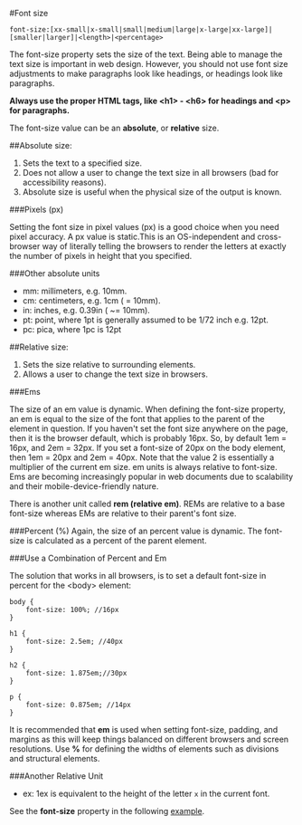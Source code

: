 
#Font size
~~~
font-size:[xx-small|x-small|small|medium|large|x-large|xx-large]|[smaller|larger]|<length>|<percentage>
~~~

The font-size property sets the size of the text. Being able to manage the text size is important in web design. However,
you should not use font size adjustments to make paragraphs look like headings, or headings look like paragraphs.

**Always use the proper HTML tags, like &lt;h1&gt; - &lt;h6&gt; for headings and &lt;p&gt; for paragraphs.**

The font-size value can be an **absolute**, or **relative** size.

##Absolute size:

1. Sets the text to a specified size.
2. Does not allow a user to change the text size in all browsers (bad for accessibility reasons).
3. Absolute size is useful when the physical size of the output is known.

###Pixels (px)

Setting the font size in pixel values (px) is a good choice when you need pixel accuracy. A px value is static.This is an OS-independent and cross-browser
way of literally telling the browsers to render the letters at exactly the number of pixels in height that you specified.

###Other absolute units

- mm: millimeters, e.g. 10mm.
- cm: centimeters, e.g. 1cm ( = 10mm).
- in: inches, e.g. 0.39in ( ~= 10mm).
- pt: point, where 1pt is generally assumed to be 1/72 inch e.g. 12pt.
- pc: pica, where 1pc is 12pt

##Relative size:

1. Sets the size relative to surrounding elements.
2. Allows a user to change the text size in browsers.


###Ems

The size of an em value is dynamic. When defining the font-size property, an em is equal
to the size of the font that applies to the parent of the element in question. If you haven't set the font size anywhere on the page,
then it is the browser default, which is probably 16px. So, by default 1em = 16px, and 2em = 32px. If you set a font-size of 20px on the body element,
then 1em = 20px and 2em = 40px. Note that the value 2 is essentially a multiplier of the current em size.
em units is always relative to font-size. Ems are becoming increasingly popular in web documents due to scalability and their mobile-device-friendly nature.

There is another unit called **rem (relative em)**. REMs are relative to a base font-size whereas EMs are relative to their parent's font size.

###Percent (%)
Again, the size of an percent value is dynamic. The font-size is calculated as a percent of the parent element.


###Use a Combination of Percent and Em

The solution that works in all browsers, is to set a default font-size in percent for the &lt;body&gt; element:
~~~
body {
    font-size: 100%; //16px
}

h1 {
    font-size: 2.5em; //40px
}

h2 {
    font-size: 1.875em;//30px
}

p {
    font-size: 0.875em; //14px
}
~~~

It is recommended that  **em** is used when setting font-size, padding, and margins as this will keep things balanced on different browsers and screen resolutions.
Use **%** for defining the widths of elements such as divisions and structural elements.


###Another Relative Unit

- ex: 1ex is equivalent to the height of the letter `x` in the current font.

See the **font-size** property in the following <a href="archives/Class Htmls/fontsize.htm" target= "_blank">example</a>.


